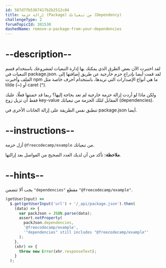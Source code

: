 ```yaml
---
id: 587d7fb5367417b2b2512c04
title: إزالة حزمة (Package) من تبعياتك (Dependency)
challengeType: 2
forumTopicId: 301530
dashedName: remove-a-package-from-your-dependencies
---
```


# --description--

لقد اختبرت الآن بعض الطرق الذي يمكنك بها إدارة التبعيات لمشروعك باستخدام قسم التبعيات في package.json. لقد قمت أيضا بإدراج حزم خارجية عن طريق إضافتها إلى الملف وأخبرت npm ما هي أنواع الإصدارات التي تريدها، باستخدام أحرف خاصة مثل tilde (~) أو caret (^).

ولكن ماذا لو أردت إزالة حزمة خارجية لم تعد بحاجة إليها؟ ربما قد خمنتها فعلًا، عليك فقط أن تزيل زوج key-value المقابل لتلك الحزمة من تبعياتك (dependencies).

تنطبق نفس الطريقة على إزالة الخانات الأخرى في package.json أيضا.

# --instructions--

أزل حزمة `@freecodecamp/example` من تبعياتك.

**ملاحظة:** تأكد من أن لديك العدد الصحيح من الفواصل بعد إزالتها.

# --hints--

يجب ألا تتضمن `"dependencies"` مقطع `"@freecodecamp/example"`.

```js
(getUserInput) =>
  $.get(getUserInput('url') + '/_api/package.json').then(
    (data) => {
      var packJson = JSON.parse(data);
      assert.notProperty(
        packJson.dependencies,
        '@freecodecamp/example',
        '"dependencies" still includes "@freecodecamp/example"'
      );
    },
    (xhr) => {
      throw new Error(xhr.responseText);
    }
  );
```

